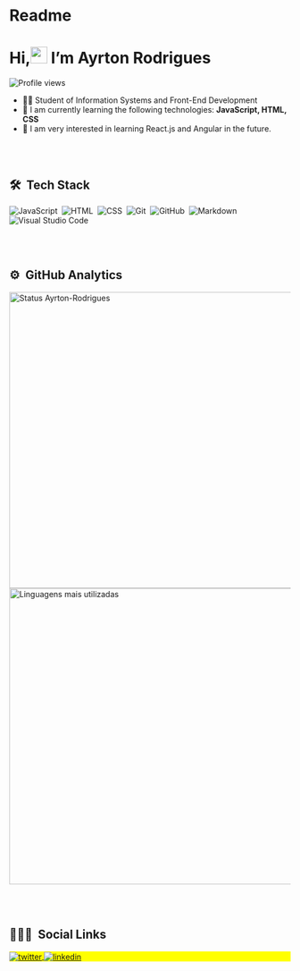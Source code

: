 # Readme
<h1 align="left">Hi,<img src="https://raw.githubusercontent.com/kaueMarques/kaueMarques/master/hi.gif" width="30px"> I’m Ayrton Rodrigues</h1>
<p align="left"> <img src="https://komarev.com/ghpvc/?username=Ayrton-Rodrigues&color=yellow" alt="Profile views" /> </p>

- 👨‍💻 Student of Information Systems and Front-End Development
- 🌱 I am currently learning the following technologies: **JavaScript, HTML, CSS**
- 👀 I am very interested in learning React.js and Angular in the future.

<br><br>
## 🛠 &nbsp;Tech Stack

![JavaScript](https://img.shields.io/badge/-JavaScript-05122A?style=flat&logo=javascript)&nbsp;
![HTML](https://img.shields.io/badge/-HTML-05122A?style=flat&logo=HTML5)&nbsp;
![CSS](https://img.shields.io/badge/-CSS-05122A?style=flat&logo=CSS3&logoColor=1572B6)&nbsp;
![Git](https://img.shields.io/badge/-Git-05122A?style=flat&logo=git)&nbsp;
![GitHub](https://img.shields.io/badge/-GitHub-05122A?style=flat&logo=github)&nbsp;
![Markdown](https://img.shields.io/badge/-Markdown-05122A?style=flat&logo=markdown)&nbsp;
![Visual Studio Code](https://img.shields.io/badge/-Visual%20Studio%20Code-05122A?style=flat&logo=visual-studio-code&logoColor=007ACC)&nbsp;


<br><br>

## ⚙️ &nbsp;GitHub Analytics

<p align="left">
<img width="530em" src="https://github-readme-stats.vercel.app/api?username=Ayrton-Rodrigues&show_icons=true&theme=vision-friendly-dark" alt="Status Ayrton-Rodrigues"/>
<img width="530em" src="https://github-readme-stats.vercel.app/api/top-langs/?username=Ayrton-Rodrigues&layout=compact&theme=vision-friendly-dark" alt="Linguagens mais utilizadas"/>
</p>

<br><br>

## 👨🏽‍🦲 &nbsp;Social Links

<p align="left" style="background:yellow">

<a href="https://twitter.com/ayrtonnot" target="_blank">
  <img align="center" src="https://img.shields.io/badge/Twitter-1DA1F2?style=for-the-badge&logo=twitter&logoColor=white" alt="twitter"/>  
</a>
<a href="https://linkedin.com/in/ayrton-rodrigues-879223188" target="_blank">
  <img align="center" src="https://img.shields.io/badge/LinkedIn-0077B5?style=for-the-badge&logo=linkedin&logoColor=white" alt="linkedin"/>
</a>
</p>







<!-- 
- 👋 Hi, I’m @Ayrton-Rodrigues
- 👀 I’m interested in ...
- 🌱 I’m currently learning ...
- 💞️ I’m looking to collaborate on ...
- 📫 How to reach me ...


Ayrton-Rodrigues/Ayrton-Rodrigues is a ✨ special ✨ repository because its `README.md` (this file) appears on your GitHub profile.
You can click the Preview link to take a look at your changes. -->

